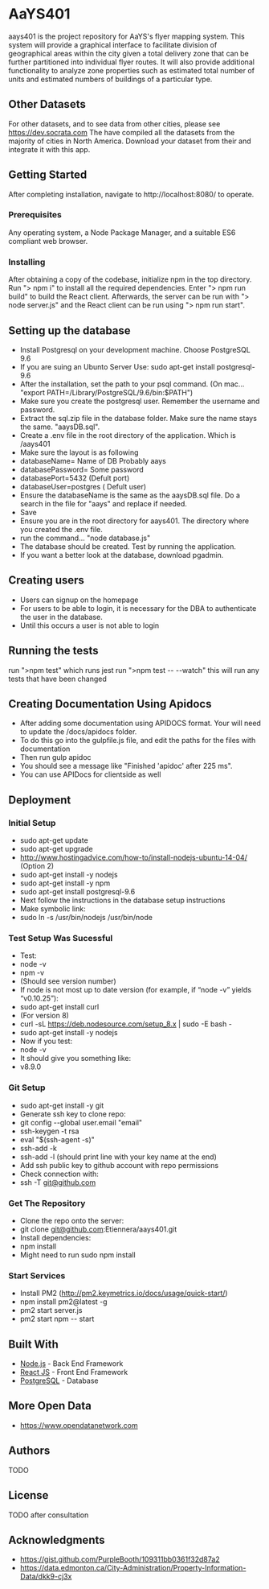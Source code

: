 # AaYS401

aays401 is the project repository for AaYS's flyer mapping system. This system will provide a graphical interface to facilitate division of geographical areas within the city given a total delivery zone that can be further partitioned into individual flyer routes. It will also provide additional functionality to analyze zone properties such as estimated total number of units and estimated numbers of buildings of a particular type. 

## Other Datasets
For other datasets, and to see data from other cities, please see https://dev.socrata.com
The have compiled all the datasets from the majority of cities in North America.
Download your dataset from their and integrate it with this app.

## Getting Started

After completing installation, navigate to http://localhost:8080/ to operate.

### Prerequisites

Any operating system, a Node Package Manager, and a suitable ES6 compliant web browser.

### Installing

After obtaining a copy of the codebase, initialize npm in the top directory. Run "> npm i" to install all the required dependencies. Enter "> npm run build" to build the React client. Afterwards, the server can be run with "> node server.js" and the React client can be run using "> npm run start".

## Setting up the database
* Install Postgresql on your development machine. Choose PostgreSQL 9.6
* If you are suing an Ubunto Server Use: sudo apt-get install postgresql-9.6
* After the installation, set the path to your psql command. (On mac... "export PATH=/Library/PostgreSQL/9.6/bin:$PATH")
* Make sure you create the postgresql user. Remember the username and password.
* Extract the sql.zip file in the database folder. Make sure the name stays the same. "aaysDB.sql".
* Create a .env file in the root directory of the application. Which is /aays401
* Make sure the layout is as following 
* databaseName= Name of DB Probably aays
* databasePassword= Some password
* databasePort=5432 (Defult port)
* databaseUser=postgres ( Defult user)
* Ensure the databaseName is the same as the aaysDB.sql file. Do a search in the file for "aays" and replace if needed.
* Save
* Ensure you are in the root directory for aays401. The directory where you created the .env file.
* run the command... "node database.js"
* The database should be created. Test by running the application.
* If you want a better look at the database, download pgadmin.

## Creating users
* Users can signup on the homepage
* For users to be able to login, it is necessary for the DBA to authenticate the user in the database.
* Until this occurs a user is not able to login

## Running the tests

run ">npm test" which runs jest
run ">npm test -- --watch" this will run any tests that have been changed  

## Creating Documentation Using Apidocs

* After adding some documentation using APIDOCS format. Your will need to update the /docs/apidocs folder.
* To do this go into the gulpfile.js file, and edit the paths for the files with documentation
* Then run gulp apidoc
* You should see a message like "Finished 'apidoc' after 225 ms".
* You can use APIDocs for clientside as well

## Deployment
### Initial Setup
* sudo apt-get update
* sudo apt-get upgrade
* http://www.hostingadvice.com/how-to/install-nodejs-ubuntu-14-04/ (Option 2)
* sudo apt-get install -y nodejs
* sudo apt-get install -y npm
* sudo apt-get install postgresql-9.6
* Next follow the instructions in the database setup instructions
* Make symbolic link:
* sudo ln -s /usr/bin/nodejs /usr/bin/node
### Test Setup Was Sucessful
* Test:
* node -v
* npm -v
* (Should see version number)
* If node is not most up to date version (for example, if “node -v” yields “v0.10.25”):
* sudo apt-get install curl
* (For version 8)
* curl -sL https://deb.nodesource.com/setup_8.x | sudo -E bash -
* sudo apt-get install -y nodejs
* Now if you test:
* node -v
* It should give you something like: 
* v8.9.0
### Git Setup
* sudo apt-get install -y git
* Generate ssh key to clone repo:
* git config --global user.email "email"
* ssh-keygen -t rsa
* eval "$(ssh-agent -s)"
* ssh-add -k <path to key>
* ssh-add -l (should print line with your key name at the end)
* Add ssh public key to github account with repo permissions
* Check connection with:
* ssh -T git@github.com
### Get The Repository
* Clone the repo onto the server:
* git clone git@github.com:Etiennera/aays401.git
* Install dependencies:
* npm install
* Might need to run sudo npm install
### Start Services
* Install PM2 (http://pm2.keymetrics.io/docs/usage/quick-start/) 
* npm install pm2@latest -g
* pm2 start server.js
* pm2 start npm -- start

## Built With

* [Node.js](https://nodejs.org/en/about/) - Back End Framework
* [React JS](https://facebook.github.io/react/) - Front End Framework
* [PostgreSQL](https://www.postgresql.org/) - Database

## More Open Data

* https://www.opendatanetwork.com

## Authors

TODO

## License

TODO after consultation

## Acknowledgments

* https://gist.github.com/PurpleBooth/109311bb0361f32d87a2
* https://data.edmonton.ca/City-Administration/Property-Information-Data/dkk9-cj3x
